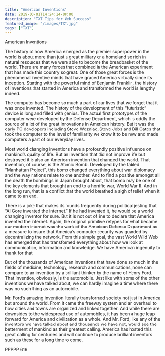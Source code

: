 ```yaml
---
title: "American Inventions"
date: 2019-03-01T14:24:14-08:00
description: "TXT Tips for Web Success"
featured_image: "/images/TXT.jpg"
tags: ["TXT"]
---
```


American Inventions

The history of how America emerged as the premier superpower in the world is about more than just a great military or a homeland so rich in natural resources that we were able to become the breadbasket of the world.  There are many forces that combined in the American experiment that has made this country so great.  One of those great forces is the phenomenal inventive minds that have graced America virtually since its inception.  Starting with the powerful mind of Benjamin Franklin, the history of inventions that started in America and transformed the world is lengthy indeed.

The computer has become so much a part of our lives that we forget that it was once invented.  The history of the development of this “futuristic” device is long and filled with genius.  The actual first prototypes of the computer were developed by the Defense Department, which is oddly the source of a lot of the great innovations in American history.  But it was the early PC developers including Steve Wozniac, Steve Jobs and Bill Gates that took the computer to the level of familiarity we know it to be now and made computers a part of our everyday lives.

Most world changing inventions have a profoundly positive influence on mankind’s quality of life.  But an invention that did not improve life but destroyed it is also an American invention that changed the world.  That invention, of course, is the Atomic Bomb.  Developed by the fabled “Manhattan Project”, this bomb changed everything about war, diplomacy and the way nations relate to one another.  And to find a positive amongst all the death the bombings in Japan brought about, that bomb may be one of the key elements that brought an end to a horrific war, World War II.  And in the long run, that is a conflict that the world breathed a sigh of relief when it came to an end.

There is a joke that makes its rounds frequently during political jesting that “Al Gore invented the internet.”  If he had invented it, he would be a world changing inventor for sure.  But it is not out of line to declare that America invented the internet.  Again, the original primitive retypes for what became our modern internet was the work of the American Defense Department as a measure to insure that America’s computer security was guarded by decentralizing the network.  From this simple goal, the vast World Wild Web has emerged that has transformed everything about how we look at communication, information and knowledge.  We have American ingenuity to thank for that.

But of the thousands of American inventions that have done so much in the fields of medicine, technology, research and communications, none can compare to an invention by a brilliant thinker by the name of Henry Ford.  That invention, obviously, is the automobile.  Just like with some of the other inventions we have talked about, we can hardly imagine a time where there was no such thing as an automobile.  

Mr. Ford’s amazing invention literally transformed society not just in America but around the world.  From it came the freeway system and an overhaul to how cities and towns are organized and linked together.  And while there are downsides to the widespread use of automobiles, it has been a huge leap forward for America and civilization as a whole.  And Mr. Ford, like any of the inventors we have talked about and thousands we have not, would see the betterment of mankind as their greatest calling.  America has hosted this great calling for centuries and will continue to produce brilliant inventors such as these for a long time to come.

PPPPP 616




